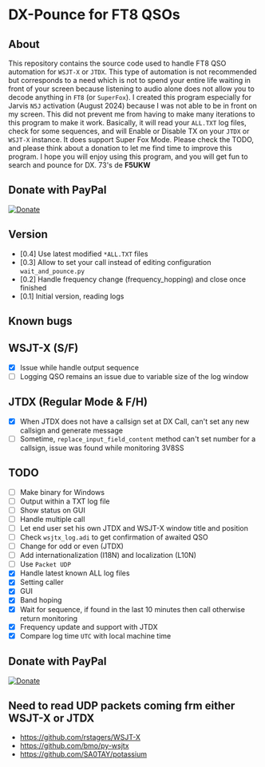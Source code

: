 # DX-Pounce for FT8 QSOs

## About

This repository contains the source code used to handle FT8 QSO automation for `WSJT-X` or `JTDX`. This type of automation is not recommended but corresponds to a need which is not to spend your entire life waiting in front of your screen because listening to audio alone does not allow you to decode anything in `FT8` (or `SuperFox`). I created this program especially for Jarvis `N5J` activation (August 2024) because I was not able to be in front on my screen. This did not prevent me from having to make many iterations to this program to make it work. Basically, it will read your `ALL.TXT` log files, check for some sequences, and will Enable or Disable TX on your `JTDX` or `WSJT-X` instance. It does support Super Fox Mode. Please check the TODO, and please think about a donation to let me find time to improve this program. I hope you will enjoy using this program, and you will get fun to search and pounce for DX. 73's de __F5UKW__

## Donate with PayPal

[![Donate](https://img.shields.io/badge/Donate-PayPal-green.svg)](https://www.paypal.com/cgi-bin/webscr?cmd=_s-xclick&hosted_button_id=R4HK9ZTUPYHSL)

## Version

- [0.4] Use latest modified `*ALL.TXT` files
- [0.3] Allow to set your call instead of editing configuration `wait_and_pounce.py`
- [0.2] Handle frequency change (frequency_hopping) and close once finished
- [0.1] Initial version, reading logs

## Known bugs

## WSJT-X (S/F)
- [x] Issue while handle output sequence
- [ ] Logging QSO remains an issue due to variable size of the log window

## JTDX (Regular Mode & F/H)
- [x] When JTDX does not have a callsign set at DX Call, can't set any new callsign and generate message
- [ ] Sometime, `replace_input_field_content` method can't set number for a callsign, issue was found while monitoring 3V8SS

## TODO

- [ ] Make binary for Windows
- [ ] Output within a TXT log file
- [ ] Show status on GUI
- [ ] Handle multiple call
- [ ] Let end user set his own JTDX and WSJT-X window title and position
- [ ] Check `wsjtx_log.adi` to get confirmation of awaited QSO
- [ ] Change for odd or even (JTDX)
- [ ] Add internationalization (I18N) and localization (L10N) 
- [ ] Use `Packet UDP`
- [x] Handle latest known ALL log files
- [x] Setting caller
- [x] GUI
- [x] Band hoping 
- [x] Wait for sequence, if found in the last 10 minutes then call otherwise return monitoring
- [x] Frequency update and support with JTDX
- [x] Compare log time `UTC` with local machine time

## Donate with PayPal

[![Donate](https://img.shields.io/badge/Donate-PayPal-green.svg)](https://www.paypal.com/cgi-bin/webscr?cmd=_s-xclick&hosted_button_id=R4HK9ZTUPYHSL)

## Need to read UDP packets coming frm either WSJT-X or JTDX
- https://github.com/rstagers/WSJT-X
- https://github.com/bmo/py-wsjtx
- https://github.com/SA0TAY/potassium